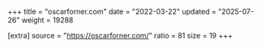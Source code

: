 +++
title = "oscarforner.com"
date = "2022-03-22"
updated = "2025-07-26"
weight = 19288

[extra]
source = "https://oscarforner.com/"
ratio = 81
size = 19
+++
